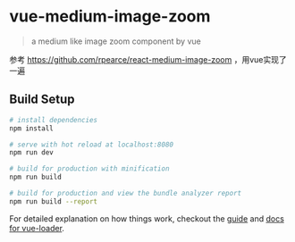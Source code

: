 # vue-medium-image-zoom

> a medium like image zoom component by vue

参考 https://github.com/rpearce/react-medium-image-zoom ，用vue实现了一遍

## Build Setup

``` bash
# install dependencies
npm install

# serve with hot reload at localhost:8080
npm run dev

# build for production with minification
npm run build

# build for production and view the bundle analyzer report
npm run build --report
```

For detailed explanation on how things work, checkout the [guide](http://vuejs-templates.github.io/webpack/) and [docs for vue-loader](http://vuejs.github.io/vue-loader).

